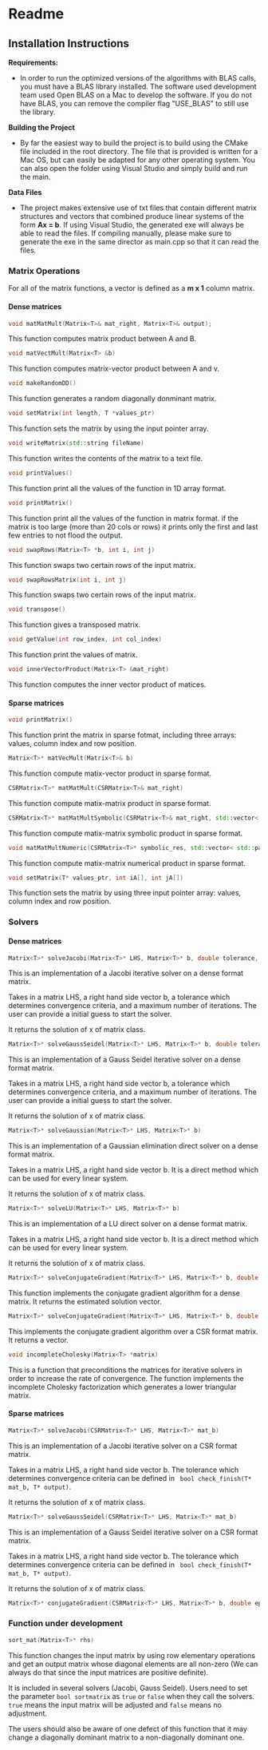 # Readme



## Installation Instructions

**Requirements:**

-  In order to run the optimized versions of the algorithms with BLAS calls, you must have a BLAS library installed. The software used development team used Open BLAS on a Mac to develop the software. If you do not have BLAS, you can remove the compiler flag "USE_BLAS" to still use the library.

**Building the Project**

* By far the easiest way to build the project is to build using the CMake file included in the root directory. The file that is provided is written for a Mac OS, but can easily be adapted for any other operating system. You can also open the folder using Visual Studio and simply build and run the main.

**Data Files**

* The project makes extensive use of txt files that contain different matrix structures and vectors that combined produce linear systems of the form **Ax = b**. If using Visual Studio, the generated exe will always be able to read the files. If compiling manually, please make sure to generate the exe in the same director as main.cpp so that it can read the files.



### Matrix Operations

For all of the matrix functions, a vector is defined as a **m x 1** column matrix.

#### Dense matrices

```c++
void matMatMult(Matrix<T>& mat_right, Matrix<T>& output);
```

This function computes matrix product between A and B.

```c++
void matVectMult(Matrix<T> &b)
```

This function computes matrix-vector product between A and v.

```c++
void makeRandomDD()
```

This function generates a random diagonally donminant matrix.

```c++
void setMatrix(int length, T *values_ptr)
```

This function sets the matrix by using the input pointer array.

```c++
void writeMatrix(std::string fileName)
```

This function writes the contents of the matrix to a text file.

```c++
void printValues()
```

This function print all the values of the function in 1D array format.

```c++
void printMatrix()
```

This function print all the values of the function in matrix format. if the matrix is too large (more than 20 cols or rows) it prints only the first and last few entries to not flood the output.

```c++
void swapRows(Matrix<T> *b, int i, int j)
```

This function swaps two certain rows of the input matrix.

```c++
void swapRowsMatrix(int i, int j)
```

This function swaps two certain rows of the input matrix.

```c++
void transpose()
```

This function gives a transposed matrix.

```c++
void getValue(int row_index, int col_index)
```

This function print the  values of matrix.

```c++
void innerVectorProduct(Matrix<T> &mat_right)
```

This function computes the inner vector product of matices.

#### Sparse matrices

```c++
void printMatrix()
```

This function print the matrix in sparse fotmat, including three arrays: values, column index and row position.

```c++
Matrix<T>* matVecMult(Matrix<T>& b)
```

This function compute matix-vector product in sparse format.

```c++
CSRMatrix<T>* matMatMult(CSRMatrix<T>& mat_right)
```

This function compute matix-matrix product in sparse format.

```c++
CSRMatrix<T>* matMatMultSymbolic(CSRMatrix<T>& mat_right, std::vector< std::pair< std::pair<int, int>, T> >& result)
```

This function compute matix-matrix symbolic product in sparse format.

```c++
void matMatMultNumeric(CSRMatrix<T>* symbolic_res, std::vector< std::pair< std::pair<int, int>, T> >& result)
```

This function compute matix-matrix numerical product in sparse format.

```c++
void setMatrix(T* values_ptr, int iA[], int jA[])
```

This function sets the matrix by using three input pointer array: values, column index and row position.

### Solvers

#### Dense matrices

```c++
Matrix<T>* solveJacobi(Matrix<T>* LHS, Matrix<T>* b, double tolerance, int max_iterations, T initial_guess[])
```

This is an implementation of a Jacobi iterative solver on a dense format matrix.

Takes in a matrix LHS, a right hand side vector b, a tolerance which determines convergence criteria, and a maximum number of iterations. The user can provide a initial guess to start the solver.

It returns the solution of x of matrix class.

```c++
Matrix<T>* solveGaussSeidel(Matrix<T>* LHS, Matrix<T>* b, double tolerance, int max_iterations, T* initial_guess)
```

This is an implementation of a Gauss Seidel iterative solver on a dense format matrix.

Takes in a matrix LHS, a right hand side vector b, a tolerance which determines convergence criteria, and a maximum number of iterations. The user can provide a initial guess to start the solver.

It returns the solution of x of matrix class.

```C++
Matrix<T>* solveGaussian(Matrix<T>* LHS, Matrix<T>* b)
```

This is an implementation of a Gaussian elimination direct solver on a dense format matrix.

Takes in a matrix LHS, a right hand side vector b. It is a direct method which can be used for every linear system.

It returns the solution of x of matrix class.

```C++
Matrix<T>* solveLU(Matrix<T>* LHS, Matrix<T>* b)
```

This is an implementation of a LU direct solver on a dense format matrix.

Takes in a matrix LHS, a right hand side vector b. It is a direct method which can be used for every linear system.

It returns the solution of x of matrix class.

```C++
Matrix<T>* solveConjugateGradient(Matrix<T>* LHS, Matrix<T>* b, double epsilon, int max_iterations, T initial_guess[])
```

This function implements the conjugate gradient algorithm for a dense matrix. It returns the estimated solution vector.

```c++
Matrix<T>* solveConjugateGradient(Matrix<T>* LHS, Matrix<T>* b, double epsilon, int max_iterations, T initial_guess[])
```

This implements the conjugate gradient algorithm over a CSR format matrix. It returns a vector.

```c++
void incompleteCholesky(Matrix<T> *matrix)
```

This is a function that preconditions the matrices for iterative solvers in order to increase the rate of convergence. The function implements the incomplete Cholesky factorization which generates a lower triangular matrix.

#### Sparse matrices

```c++
Matrix<T>* solveJacobi(CSRMatrix<T>* LHS, Matrix<T>* mat_b)
```

This is an implementation of a Jacobi iterative solver on a CSR format matrix.

Takes in a matrix LHS, a right hand side vector b. The tolerance which determines convergence criteria can be defined in ` bool check_finish(T* mat_b, T* output)`.

It returns the solution of x of matrix class.

```c++
Matrix<T>* solveGaussSeidel(CSRMatrix<T>* LHS, Matrix<T>* mat_b)
```

This is an implementation of a Gauss Seidel iterative solver on a CSR format matrix.

Takes in a matrix LHS, a right hand side vector b. The tolerance which determines convergence criteria can be defined in ` bool check_finish(T* mat_b, T* output)`.

It returns the solution of x of matrix class.

```c++
Matrix<T>* conjugateGradient(CSRMatrix<T>* LHS, Matrix<T>* b, double epsilon, int max_iterations, T initial_guess[])
```





### Function under development

```c++
sort_mat(Matrix<T>* rhs)
```

This function changes the input matrix by using row elementary operations and get an output matrix whose diagonal elements are all non-zero (We can always do that since the input matrices are positive definite). 

It is included in several solvers (Jacobi, Gauss Seidel). Users need to set the parameter `bool sortmatrix` as `true` or `false` when they call the solvers. `true` means the input matrix will be adjusted and `false` means no adjustment.

The users should also be aware of one defect of this function that it may change a diagonally dominant matrix to a non-diagonally dominant one. 









